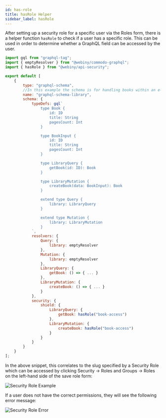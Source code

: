 ```yaml
---
id: has-role
title: hasRole Helper
sidebar_label: hasRole
---
```


After setting up a security role for a specific user via the Roles form, there is a helper function `hasRole` to check if a user has a specific role. This can be used in order to determine whether a GraphQL field can be accessed by the user.

```js
import gql from "graphql-tag";
import { emptyResolver } from "@webiny/commodo-graphql";
import { hasRole } from "@webiny/api-security";

export default [
    {
        type: "graphql-schema",
        //In this example the schema is for handling books within an e-library
        name: "graphql-schema-library",
        schema: {
            typeDefs: gql`
                type Book {
                    id: ID
                    title: String
                    pagesCount: Int
                }

                type BookInput {
                    id: ID
                    title: String
                    pagesCount: Int
                }

                type LibraryQuery {
                    getBook(id: ID): Book
                }

                type LibraryMutation {
                    createBook(data: BookInput): Book
                }

                extend type Query {
                    library: LibraryQuery
                }

                extend type Mutation {
                    library: LibraryMutation
                }
            `,
            resolvers: {
                Query: {
                    library: emptyResolver
                },
                Mutation: {
                    library: emptyResolver
                },
                LibraryQuery: {
                    getBook: () => { ... }
                },
                LibraryMutation: {
                    createBook: () => { ... }
                }
            },
            security: {
                shield: {
                    LibraryQuery: {
                        getBook: hasRole("book-access")
                    },
                    LibraryMutation: {
                        createBook: hasRole("book-access")
                    }
                }
            }
        }
    }
];
```
In the above snippet, this correlates to the slug specified by a Security Role which can be accessed by clicking Security -> Roles and Groups -> Roles on the left-hand side of the save role form:

![Security Role Example](/img/webiny-apps/security/development/api/GraphQLHelpers/security-roles.png)

If a user does not have the correct permissions, they will see the following error message:

![Security Role Error](/img/webiny-apps/security/development/api/GraphQLHelpers/has-role-scope-error.png)